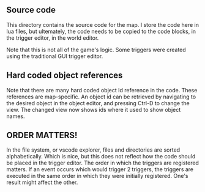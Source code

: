 ## Source code

This directory contains the source code for the map. I store the code here in lua files, but ultemately, the code needs to be copied to the code blocks, in the trigger editor, in the world editor.

Note that this is not all of the game's logic. Some triggers were created using the traditional GUI trigger editor.

## Hard coded object references

Note that there are many hard coded object Id reference in the code. These references are map-specific. An object id can be retrieved by navigating to the desired object in the object editor, and pressing Ctrl-D to change the view. The changed view now shows ids where it used to show object names.

## ORDER MATTERS!

In the file system, or vscode explorer, files and directories are sorted alphabetically. Which is nice, but this does not reflect how the code should be placed in the trigger editor. The order in which the triggers are registered matters. If an event occurs which would trigger 2 triggers, the triggers are executed in the same order in which they were initially registered. One's result might affect the other.
